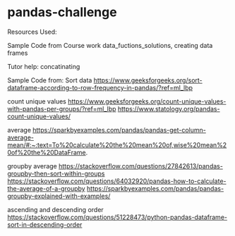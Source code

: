 # pandas-challenge

Resources Used:

Sample Code from Course work
data_fuctions_solutions, creating data frames

Tutor help: concatinating 

Sample Code from:
Sort data
https://www.geeksforgeeks.org/sort-dataframe-according-to-row-frequency-in-pandas/?ref=ml_lbp

count unique values
https://www.geeksforgeeks.org/count-unique-values-with-pandas-per-groups/?ref=ml_lbp
https://www.statology.org/pandas-count-unique-values/

average
https://sparkbyexamples.com/pandas/pandas-get-column-average-mean/#:~:text=To%20calculate%20the%20mean%20of,wise%20mean%20of%20the%20DataFrame.

groupby average
https://stackoverflow.com/questions/27842613/pandas-groupby-then-sort-within-groups 
https://stackoverflow.com/questions/64032920/pandas-how-to-calculate-the-average-of-a-groupby
https://sparkbyexamples.com/pandas/pandas-groupby-explained-with-examples/

ascending and descending order
https://stackoverflow.com/questions/51228473/python-pandas-dataframe-sort-in-descending-order